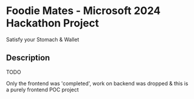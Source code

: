 # Foodie Mates - Microsoft 2024 Hackathon Project

Satisfy your Stomach &amp; Wallet

## Description

TODO

Only the frontend was 'completed', work on backend was dropped & this is a purely frontend POC project
